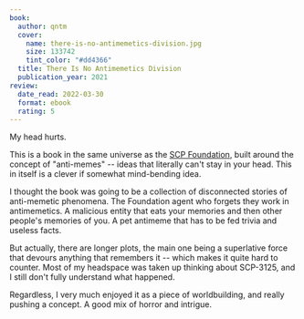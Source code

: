 ```yaml
---
book:
  author: qntm
  cover:
    name: there-is-no-antimemetics-division.jpg
    size: 133742
    tint_color: "#dd4366"
  title: There Is No Antimemetics Division
  publication_year: 2021
review:
  date_read: 2022-03-30
  format: ebook
  rating: 5
---
```


My head hurts.

This is a book in the same universe as the [SCP Foundation], built around the concept of "anti-memes" -- ideas that literally can't stay in your head.
This in itself is a clever if somewhat mind-bending idea.

I thought the book was going to be a collection of disconnected stories of anti-memetic phenomena.
The Foundation agent who forgets they work in antimemetics.
A malicious entity that eats your memories and then other people's memories of you.
A pet antimeme that has to be fed trivia and useless facts.

But actually, there are longer plots, the main one being a superlative force that devours anything that remembers it -- which makes it quite hard to counter.
Most of my headspace was taken up thinking about SCP-3125, and I still don't fully understand what happened.

Regardless, I very much enjoyed it as a piece of worldbuilding, and really pushing a concept.
A good mix of horror and intrigue.

[SCP Foundation]: https://en.wikipedia.org/wiki/SCP_Foundation
